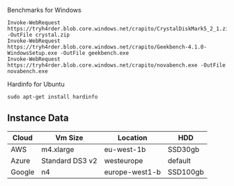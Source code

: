 Benchmarks for Windows
```
Invoke-WebRequest https://tryh4rder.blob.core.windows.net/crapito/CrystalDiskMark5_2_1.zip -OutFile crystal.zip
Invoke-WebRequest https://tryh4rder.blob.core.windows.net/crapito/Geekbench-4.1.0-WindowsSetup.exe -OutFile geekbench.exe
Invoke-WebRequest https://tryh4rder.blob.core.windows.net/crapito/novabench.exe -OutFile novabench.exe
```
Hardinfo for Ubuntu
```
sudo apt-get install hardinfo
```

## Instance Data

| Cloud | Vm Size | Location | HDD |
|---|---|---|---|
| AWS | m4.xlarge | eu-west-1b  | SSD30gb |
| Azure | Standard DS3 v2 | westeurope | default |
| Google | n4 | europe-west1-b | SSD100gb |
